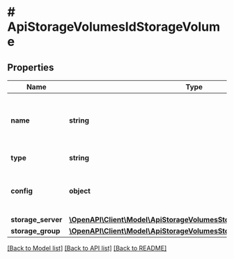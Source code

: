 # # ApiStorageVolumesIdStorageVolume

## Properties

Name | Type | Description | Notes
------------ | ------------- | ------------- | -------------
**name** | **string** | A unique name scoped to your account for the storage volume | [optional]
**type** | **string** | Storage Type Code or ID | [optional]
**config** | **object** | Configuration object with parameters that vary by &#x60;type&#x60;. | [optional]
**storage_server** | [**\OpenAPI\Client\Model\ApiStorageVolumesStorageVolumeStorageServer**](ApiStorageVolumesStorageVolumeStorageServer.md) |  | [optional]
**storage_group** | [**\OpenAPI\Client\Model\ApiStorageVolumesStorageVolumeStorageServer**](ApiStorageVolumesStorageVolumeStorageServer.md) |  | [optional]

[[Back to Model list]](../../README.md#models) [[Back to API list]](../../README.md#endpoints) [[Back to README]](../../README.md)
